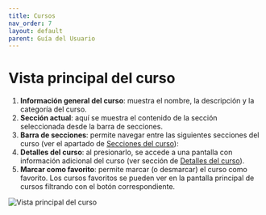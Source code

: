 ```yaml
---
title: Cursos
nav_order: 7
layout: default
parent: Guía del Usuario
---
```


# Vista principal del curso

1. **Información general del curso**: muestra el nombre, la descripción y la categoría del curso.
2. **Sección actual**: aquí se muestra el contenido de la sección seleccionada desde la barra de secciones.
3. **Barra de secciones**: permite navegar entre las siguientes secciones del curso (ver el apartado de [Secciones del curso](sections)):
4. **Detalles del curso**: al presionarlo, se accede a una pantalla con información adicional del curso (ver sección de [Detalles del curso](details)).
5. **Marcar como favorito**: permite marcar (o desmarcar) el curso como favorito. Los cursos favoritos se pueden ver en la pantalla principal de cursos filtrando con el botón correspondiente.

![Vista principal del curso]({{site.baseurl}}/assets/users/courses/course_view.png)
